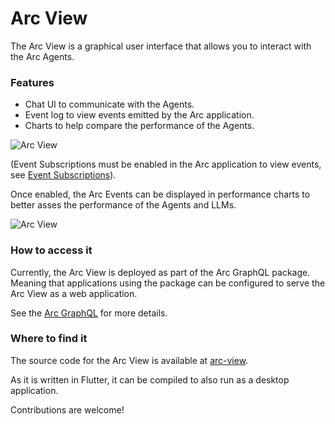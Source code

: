 
# Arc View

The Arc View is a graphical user interface 
that allows you to interact with the Arc Agents.

### Features

- Chat UI to communicate with the Agents.
- Event log to view events emitted by the Arc application.
- Charts to help compare the performance of the Agents.

![Arc View](chat_view.png)

(Event Subscriptions must be enabled in the Arc application to view events,
see [Event Subscriptions](/docs/spring/graphql#event-subscriptions)).

Once enabled, the Arc Events can be displayed in performance charts to better 
asses the performance of the Agents and LLMs.

![Arc View](chart_view.png)

### How to access it
Currently, the Arc View is deployed as part of the Arc GraphQL package. 
Meaning that applications using the package can be configured to serve 
the Arc View as a web application. 

See the [Arc GraphQL](/docs/spring/graphql) for more details.


### Where to find it

The source code for the Arc View is available at [arc-view](https://github.com/lmos-ai/arc-view).

As it is written in Flutter, it can be compiled to also run as a desktop application.

Contributions are welcome!
